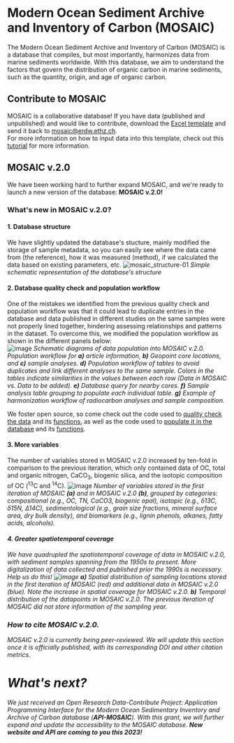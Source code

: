 # Modern Ocean Sediment Archive and Inventory of Carbon (MOSAIC)

The Modern Ocean Sediment Archive and Inventory of Carbon (MOSAIC) is a database that compiles, but most importantly, harmonizes data from marine sediments worldwide. With this database, we aim to understand the factors that govern the distribution of organic carbon in marine sediments, such as the quantity, origin, and age of organic carbon.

## Contribute to MOSAIC
MOSAIC is a collaborative database! If you have data (published and unpublished) and would like to contribute, download the [Excel template](https://github.com/sarah-paradis/MOSAIC/raw/main/Excel_templates/MOSAIC_input_excel_file_2022.xlsx) and send it back to mosaic@erdw.ethz.ch.  
For more information on how to input data into this template, check out this [tutorial](excel_template_tutorial.md) for more information.

## MOSAIC v.2.0
We have been working hard to further expand MOSAIC, and we're ready to launch a new version of the database: **MOSAIC v.2.0!**

### What's new in MOSAIC v.2.0?
#### 1. Database structure
We have slightly updated the database's stucture, mainly modified the storage of sample metadata, so you can easily see where the data came from (the reference), how it was measured (method), if we calculated the data based on existing parameters, etc.
![mosaic_structure-01](https://user-images.githubusercontent.com/15121054/222676833-d4a10ae4-120a-4a9f-9586-7521498e094a.jpg)
<em>Simple schematic representation of the database's structure</em>

#### 2. Database quality check and population workflow
One of the mistakes we identified from the previous quality check and population workflow was that it could lead to duplicate entries in the database and data published in different studies on the same samples were not properly lined together, hindering assessing relationships and patterns in the dataset. To overcome this, we modified the population workflow as shown in the different panels below:   
![image](https://user-images.githubusercontent.com/15121054/222725135-3c0ce2d5-fd67-4117-a8ed-7e6ca2a16ded.png)
<em>Schematic diagrams of data population into MOSAIC v.2.0. Population workflow for **a)** article information, **b)** Geopoint core locations, and **c)** sample analyses. **d)** Population workflow of tables to avoid duplicates and link different analyses to the same sample. Colors in the tables indicate similarities in the values between each row (Data in MOSAIC vs. Data to be added). **e)** Database query for nearby cores. **f)** Sample analysis table grouping to populate each individual table. **g)** Example of harmonization workflow of radiocarbon analyses and sample composition.</em>

We foster open source, so come check out the code used to [quality check the data](https://github.com/sarah-paradis/MOSAIC/blob/main/src/main_quality_check.py) and its [functions](https://github.com/sarah-paradis/MOSAIC/blob/main/src/quality_check.py), as well as the code used to [populate it in the database](https://github.com/sarah-paradis/MOSAIC/blob/main/src/main_database_populate.py) and its [functions](https://github.com/sarah-paradis/MOSAIC/blob/main/src/database_populate.py).

#### 3. More variables
The number of variables stored in MOSAIC v.2.0 increased by ten-fold in comparison to the previous iteration, which only contained data of OC, total and organic nitrogen, CaCO<sub>3</sub>, biogenic silica, and the isotopic composition of OC (<sup>13</sup>C and <sup>14</sup>C).
![image](https://user-images.githubusercontent.com/15121054/225639241-b7303a14-d353-4256-b73f-0f2dd370b5c8.png)
<em>Number of variables stored in the first iteration of MOSAIC **(a)** and in MOSAIC v.2.0 **(b)**, grouped by categories: compositional (e.g., OC, TN, CaCO3, biogenic opal), isotopic (e.g., δ13C, δ15N, Δ14C), sedimentological (e.g., grain size fractions, mineral surface area, dry bulk density), and biomarkers (e.g., lignin phenols, alkanes, fatty acids, alcohols).

#### 4. Greater spatiotemporal coverage
We have quadrupled the spatiotemporal coverage of data in MOSAIC v.2.0, with sediment samples spanning from the 1950s to present. More digitalization of data collected and published prior the 1990s is necessary. Help us do this!
![image](https://user-images.githubusercontent.com/15121054/225640223-0c909a07-dab8-4591-ba51-43ed17d14516.png)
<em>**a)** Spatial distribution of sampling locations stored in the first iteration of MOSAIC (red) and additional data in MOSAIC v.2.0 (blue). Note the increase in spatial coverage for MOSAIC v.2.0. **b)** Temporal distribution of the datapoints in MOSAIC v.2.0. The previous iteration of MOSAIC did not store information of the sampling year.</em> 

### How to cite MOSAIC v.2.0.
MOSAIC v.2.0 is currently being peer-reviewed. We will update this section once it is officially published, with its corresponding DOI and other citation metrics.

# What's next?
We just received an Open Research Data-Contribute Project: *Application Programming Interface for the Modern Ocean Sedimentary Inventory and Archive of Carbon database* (**API-MOSAIC**). With this grant, we will further expand and update the accessibility to the MOSAIC database. 
**New website and API are coming to you this 2023!**
